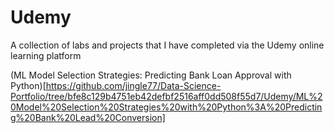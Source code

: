 # Udemy
A collection of labs and projects that I have completed via the Udemy online learning platform

(ML Model Selection Strategies: Predicting Bank Loan Approval with Python)[https://github.com/jingle77/Data-Science-Portfolio/tree/bfe8c129b4751eb42defbf2516aff0dd508f55d7/Udemy/ML%20Model%20Selection%20Strategies%20with%20Python%3A%20Predicting%20Bank%20Lead%20Conversion]

